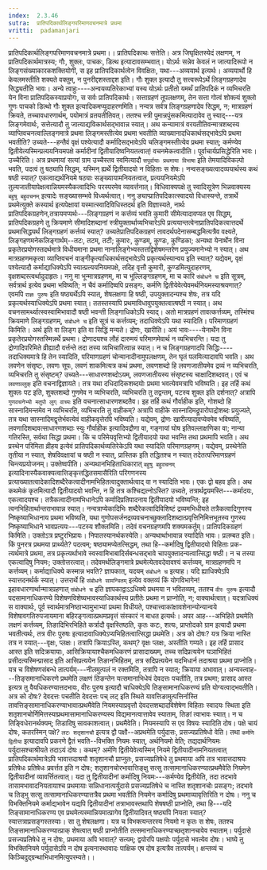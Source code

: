 ```yaml
---
index:  2.3.46
sutra:  प्रातिपदिकार्थलिङ्गपरिमाणवचनमात्रे प्रथमा
vritti:  padamanjari
---
```


प्रातिपदिकार्थलिङ्गपरिमाणवचनमात्रे प्रथमा।। प्रातिपदिकाथः सत्तेति। अत्र जिघृक्षितस्येदं लक्षणम्, न प्रातिपदिकार्थमात्रस्य; गौः, शुक्लः, पाचकः, डित्थ इत्यादावसम्भवात्। योऽर्थः सन्नेव केवलं न जात्यादिरूपो न लिङ्गसंख्याकारकशक्तियोगी, स इह प्रातिपदिकार्थत्वेन विवक्षितः, यथा---अव्ययार्थ इत्यर्थः। अव्ययार्थो हि केवलमस्तीति शक्यते वक्तुम्, न पुनरीद्दशस्ताद्दश इति। गौः शुक्ल इत्यादौ तु सत्त्वरूपेऽर्थे लिङ्गग्रहणादेव सिद्ध्यतीति भावः।
अन्ये त्वाहुः----अन्वयव्यतिरेकाभ्यां यस्य योऽर्थः प्रतीतो यमर्थं प्रातिपदिकं न व्यभिचरति येन विना प्रातिपदिकस्याप्रयोगः, स सर्वः प्रातिपदिकार्थः। सत्ताग्रहणं तूपलक्षणम्, तेन सत्ता गोत्वं शोक्ल्यं शुक्लो गुणः पाचको डित्थो गौः शुक्ल इत्यादिकमप्युदाहरणमिति। नन्वत्र सर्वत्र लिङ्गग्रहणादेव सिद्धम्, न; मात्रग्रहणं क्रियते, तच्चावधारणार्थम्, पयोमात्रं व्रतयतीतिवत्। ततश्च स्त्री पुमान्नपुंसकमित्यादावेव तु स्याद्---यत्र लिङ्गमेवार्थः, सत्तेत्यादौ तु जात्याद्यविकार्थसद्भावान्न स्यात्। अथ कन्यामात्रं वरयतीतिवन्मात्रशब्दस्य व्याप्तिवचनत्वाल्लिङ्गमात्रे प्रथमा लिङ्गमस्तीत्येव प्रथमा भवतीति व्याख्यानादधिकार्थसद्भावेऽपि प्रथमा भवतीति? उच्यते---हन्तैवं वृक्षं पश्येत्यादौ कर्मादिसद्भावेऽपि चलिङ्गमस्तीत्येव प्रथमा स्यात्; कर्मण्येव द्वितीयेत्यस्मिन्प्रत्ययनियमपक्षे कर्मादीनां द्वितीयादिष्वनियतत्वात्! वचनमेकत्वादीति। पूर्वाचार्यप्रसिद्धेरिति भावः।
उच्चैरिति। अत्र प्रथमायां सत्यां ग्राम उच्चैस्तव स्वमित्यादौ `सपूर्वायाः प्रथमाया विभाषा` इति तेमयादिविकल्पो भवति, पदत्वं तु षठ्यापि सिद्धम्, यस्मिन् ह्यर्थे द्वितीयादयो न विहिताः स शेषः। नन्वसङ्ख्यत्वादव्ययार्थस्य कथं षष्ठी स्यात्? एकत्वाद्यर्थनियमे षठ्याः सङ्ख्यायामनियतत्वात्, प्रत्ययनियमेऽपि तुल्यजातीयापेक्षत्वान्नियमस्यैकत्वादिभिः परस्परमेव व्यावर्त्तनात्। विधिवाक्यपक्षे तु स्वादिसूत्रेण भिन्नवाक्यस्य `बहुषु बहुवचनम्` इत्यादेः सङ्ख्यासम्भवे विध्यर्थत्वात्।
ननु ङ्याप्प्रातिपदिकात्स्वादयो विधास्यन्ते, तत्रार्थे प्रथमेत्युक्ते कस्यार्थ इत्यपेक्षायां यस्मात्स्वादिविधिस्तदर्थ इति विज्ञास्यते, नार्थः प्रातिपदिकग्रहणेन,तत्रायमप्यर्थः---लिङ्गग्रहणं न कर्त्तव्यं भवति कुमारी सीमेत्यादावप्यत एव सिद्धम्, प्रातिपदिकग्रहणे तु क्रियमाणे सीमादिशब्दानां स्त्रीयुक्तार्थाव्यभिचारेऽपि प्रत्ययान्तत्वेनाप्रातिपदिकत्वात्तदर्थे प्रथमासिद्ध्यर्थं लिङ्गग्रहणं कर्त्तव्यं स्यात्? उच्यतेप्रातिपदिकग्रहणं तावदर्थपदेनासम्बद्धमित्यत्रैव वक्ष्यते, लिङ्गहणमनेकलिङ्गार्थम्--तटः, तटम्, तटी; कुमारः, कुण्डम्, कुण्डः, कुण्डिका; अन्यथा येनार्थेन विना प्रकृतेरप्रयोगस्तदर्थमात्रे विधीयमाना प्रथमा नानालिङ्गेभ्यस्तत्तद्विशेषमन्तरेण प्रयुज्यमानेभ्यो न स्यात्। अथ मात्रग्रहणमकृत्वा व्याप्तिवचनं वाङ्गीकृत्याधिकार्थसद्भावेऽपि प्रकृत्यर्थस्यान्वय इति स्यात्? यद्येवम्, वृक्षं पश्येत्यादौ कर्माद्याधिक्येऽपि स्यात्प्रत्ययनियमपक्षे, तदिह वृत्तौ कुमारी, कुण्डमित्युदाहरणम्, वृक्षशब्दस्त्वर्थादुदाहृतः। ननु मा भून्मात्रग्रहणम्, मा च भूल्लिङ्गग्रहणम्, मा च कारि `संबोधने च` इति सूत्रम्, सर्वत्रार्थ इत्येव प्रथमा भविष्यति; न चैवं कर्मादिष्वपि प्रसङ्गः, कर्मणि द्वितीयेवेत्येवमर्थनियमस्याश्रयणात्? एवमपि `राज्ञः पुरुषः` इति षष्ठ्यर्थेऽपि स्यात्, शेषलक्षणा हि षष्ठी, उपयुक्तादन्यश्च शेषः, तत्र यदि प्रकृत्यर्थस्याधिक्येऽपि प्रथमा स्यात्। ततस्तस्यापि प्रथमाविधावुपयुक्तत्वात्षष्ठी न स्यात्। अथ वचनसामर्थ्यात्स्वस्वामिभावादौ षष्ठी भवन्ती लिङ्गाधिकोऽपि स्याद्। अतो मात्रग्रहणं तावत्कर्त्तव्यम्, तस्मिंश्च क्रियमाणे लिङ्गग्रहणम्, `संबोधने च` इति सूत्रं च कर्त्तव्यम्; तदाधिक्येऽपि यथा स्यादिति।
परिमाणग्रहणं किमिति। अर्थ इति वा लिङ्ग इति वा सिद्धिं मन्यते। द्रोणः, खारीति। अयं भावः----येनार्थेन विना प्रकृतेरप्रयोगस्तस्मिन्नर्थे प्रथमा। द्रोणादयश्च लौहं दारुमयं परिमाणमेवार्थ न व्यभिचरन्ति। यदा तु द्रोणादिपरिमिते व्रीह्यादौ वर्त्तन्ते तदा तस्य व्यभिचारित्वान्न स्यात्। न च लिङ्गग्रहणादपि सिद्धिः----तदाधिक्यमात्रे हि तेन स्यादिति, परिमाणग्रहणं चोन्मानादीनामुपलक्षणम्, तेन घृतं पलमित्यादावपि भवति। अथ लवणेन संसृष्टः, लवणः सूपः, लवणं शाकमित्यत्र कथं प्रथमा, लवणशब्दो हि लवणजातीयमेव द्रव्यं न व्यभिचरति, व्यभिचरति तु संसृष्टम्? उच्यते---साधारणशब्दोऽयम्, लवणजातीयस्य संसृष्टस्य चाक्षादिशब्दवत्। एवं च `लवणाल्लुक्` इति वचनाद्विज्ञायते। तत्र यथा दधिदादिकशब्दयोः प्रथमा भवत्येवमत्रापि भविष्यति। इह तर्हि कथं शुक्लः पट इति, शुक्लशब्दो गुणमेव न व्यभिचरति, व्यभिचरति तु तद्वन्तम्, पटस्य शुक्ल इति दर्शनात्? अत्रापि `गुणवचनेभ्यो मतुपो लुग् वाच्यः` इति वचनात्साधारणशब्दतैव। इह तर्हि कथं गौर्वाहीक इति, गोशब्दो हि सास्नादिमन्तमेव न व्यभिचरति, व्यभिचरति तु वाहीकम्? अत्रापि वाहीके सास्नादिमद्रूपारोपाद्रोशब्दः प्रयुज्यते, तत्र यथा सास्नादिमद्वृत्तेर्भवत्येवं वाहीकवृत्तेरपि भविष्यति। यद्येवम्, द्रोणः खारीत्यादावप्येवमेव भविष्यति, लवणादिशब्दवत्साधारणशब्दाः स्युः गौर्वाहीक इत्यादिवद्रौणा वा, गङ्गायां घोष इतिवल्लाक्षणिका वा; नान्या गतिरस्ति, सर्वथा सिद्धा प्रथमा। किं च परिमेयवृत्तिभ्यो द्वितीयादयो यथा भवन्ति तथा प्रथमापि भवति। अथ प्रस्थेन परिमिता व्रीहय इत्येवं प्रातिपदिकार्थव्यतिरेकेऽपि यथा स्यादिति परिमाणग्रहणम्। यद्येवम्, प्रस्थेनेति तृतीया न स्यात्, शेषविवक्षायां च षष्ठी न स्यात्, प्रास्तिक इति तद्धितश्च न स्यात् तदेतत्परिमाणग्रहणं चिन्त्यप्रयोजनम्।
उक्तेष्वपीति। अन्यथानभिहिताधिकारात् `बहुषु बहुवचनम्` इत्यादिनास्यैकवाक्यत्वात्तिङ्कृत्तद्धितसमासैरिति परिगणनस्य प्रत्याख्यातत्वादेकादिशब्दैरेकत्वादीनामभिहितत्वादुक्तार्थत्वाद् वा न स्यादिति भावः। एकः द्वो बहव इति। अथ कथमेकं कृतमित्यादौ द्वितीयादयो भवन्ति, न हि तत्र कश्चिद्यत्नोऽस्ति? उच्यते, तत्रार्थद्वयमस्ति---कर्मादयः, एकत्वादयश्च। तत्रैकत्वादीनामभिधानेऽपि कर्मादिप्रतिपादनाय द्वितीयादयो भविष्यन्ति; इह त्वनभिहितार्थान्तराभावान्न स्यात्। नन्वत्राप्येकादिभिः शब्दैरेकत्वादिविशिष्टं द्रव्यमभिधीयते तत्रैकत्वादिगुणस्य निष्कृष्याभिधानाय प्रथमा भविष्यति, यथा गुणोपसर्जनद्रव्यवचनाच्छुक्लादिशब्दात्प्रवृत्तिनिमित्तभूतस्य गुणस्य निष्कृष्याभिधाने भावप्रत्ययः---पटस्य शौक्लमिति। तदेवं वचनग्रहणमपि शक्यमकर्तुम्।
प्रातिपदिकग्रहणं किमिति। उक्तोऽत्र प्रष्टुरभिप्रायः। निपातस्यानर्थकस्येति। अन्यथार्थाभावान्न स्यादिति भावः। प्रलम्बत इति। किं पुनरत्र प्रथमया प्रार्थ्यते? पदत्वम्; षष्ठ्यामप्येतत्सिद्धम्, तथा हि--कर्मादिषु द्वितीयादयो विहिताः प्रक-त्यर्थमात्रे प्रथमा, तत्र प्रकृत्यर्थाभावे स्वस्वामिभाबादिर्सबन्धसद्भावे चापयुक्तादन्यत्वात्सिद्धा षष्ठी। न च तस्या एकत्वादिषु नियमः; उक्तोत्तरत्वात्। तदेवमर्थलिङ्गमात्रे प्रथमेत्येतावदेवावश्यं कर्त्तव्यम्, मात्रग्रहणमपि न कर्त्तव्यम्। कर्माद्याधिक्ये कस्मान्न भवति? ज्ञापकात्, यदयम् `संबोधने च` इत्याह। यदि ह्याधिक्येऽपि स्यात्तदनर्थर्क स्यात्। उत्तरार्थे हि `संबोधने सामन्त्रितम्` इत्येव वक्तव्यं किं योगविभागेन! इहावधारणार्थान्मात्रग्रहणात् `संबोधने च` इति ज्ञापकाद्वाऽऽधिक्ये प्रथमया न भवितव्यम्, ततश्च `वीरः पुरुषः` इत्यादौ पदसामानाधिकरण्ये विशेषणविशेष्यभावस्याधिकार्थस्य प्रतीतेः प्रथमा न प्राप्नोति, न; वाक्यार्थत्वात्। यदत्राधिक्यं स वाक्यार्थः, पूर्व स्वार्थमात्रनिष्ठाभ्यामुभाभ्यां प्रथमा विधीयते, पश्चात्त्वाकांक्षावशेनान्योन्यान्वये विशेषावगतिरुपजायमाना बहिरङ्गत्वात्प्रथमप्रवृत्तं संस्कारं न बाधत इत्यर्थः।
अपर आह---अभिहिते प्रथमेति लक्षणं कर्त्तव्यम्, तिङादिभिरभिहिते कर्त्रादौ वृक्षस्तिष्ठति, कृतः कटः, शत्यः, प्राप्तोदको ग्राम इत्यादौ प्रथमा भवतीत्यर्थः, तत्र वीरः पुरुषः इत्यादावाधिक्येऽप्यभिहितत्वात्सिद्धा प्रथमेति। अत्र को दोषः? यत्र क्रिया नास्ति तत्र न स्यात्---वृक्षः, प्लक्षः। तत्रापि क्रियाऽस्ति, कथम्? वृक्षः प्लक्षः, अस्तीति गम्यते। इह तर्हि प्रासाद आस्त इति सदिक्रयायाः, आसिक्रियायाश्चैकमधिकरणं प्रासादाख्यम्, तच्च सदिप्रत्ययेन घञाभिहितं प्रसीदत्यस्मिन्प्रासाद इति आसिप्रत्ययेन तिङानभिहितम्, तत्र सदिप्रत्ययेन यदभिधार्न तदाश्रया प्रथमा प्राप्नोति। यत्र च विशेषणसंबन्धे तात्पर्यम्---नीलमुत्पलं न रक्तमिति, तत्रापि न स्यात्; क्रियाया अभावात्।
अन्यस्त्वाह---तिङ्समानाधिकरणे प्रथमेति लक्षणं तिङन्तेन यत्समानाभिधेयं देवदत्तः पचतीति, तत्र प्रथमा; प्रासाद आस्त इत्यत्र तु वैयधिकरण्यात्तदभावः, वीरः पुरुष इत्यादौ चाधिक्येऽपि तिङ्सामानाधिकरण्यं प्रति योग्यत्वाद्भवतीति। अत्र को दोषः? देवदत्तः पचतीति देवदत्तः पच् लट् इति स्थिते यावत्तिङामुत्पत्तिर्नास्ति तावत्तिङ्सामानाधिकरण्याभावात्प्रथमैवेति नियमस्याप्रवृत्तौ देवदत्तशब्दादविशेषेण विहिताः स्वादयः स्थिता इति शतृशानचोर्निमित्तस्याप्रथमासामानाधिकरण्यस्य विद्यमानत्वात्तावेव स्याताम्, तिङां त्वाभावः स्यात्। न च तिङ्विधेरानर्थक्यम्; तिडादिषु सावकाशत्वात्। प्रथमैवेति। नियमस्यापि स एव विषयः स्यादिति दोष। पक्षे चायं दोषः, कतरस्मिन् पक्षे? `लटः शतृशानचौ` इत्यत्र द्वौ पक्षौ--अप्रथमेति पर्युदासः, प्रसज्यप्रतिषेधो वेति। तथा `कर्मणि द्वितीया` इत्यादावपि प्रकरणे द्वैतं भवति--विभक्ति नियमः स्यात्, अर्थनियमो वेति; तद्यदार्थनियमः पर्युदासश्चाश्रीयते तदाऽयं दोषः। कथम्? अर्मणि द्वितीयेवेत्यस्मिन् नियमे द्वितीयादीनामनियतत्वात् प्रातिपदिकार्थमात्रेऽपि भावात्तदाश्रयौ शतृशानचौ प्राप्नुतः, प्रसज्यप्रतिषेधे तु प्रथमाया अपि तत्र भावात्तदाश्रयः प्रतिषेधः प्रतिषेधः प्रवर्त्तत इति न दोषः; शतृशानचोरभावात्तिङ्क्षु सत्सु तत्सामानाधिकरण्यात्प्रथमैवेति नियमेन द्वितीयादीनां व्यावर्त्तितत्वात्। यदा तु द्वितीयादीनां कर्मादिषु नियमः---कर्मण्येव द्वितीयेति, तदा तदभावे तासामभावादनियतायाश्च प्रथमायाः सन्निधानात्पर्युदासे प्रसज्यप्रतिषेधे च नास्ति शतृशानचोः प्रसङ्गः; तदभावे च तिड्भु सत्सु तत्सामानाधिकरण्यात्तत्रैव प्रथमा भवतीति नियमेन कर्मादिषु प्रथमाव्यावृत्तिरिति न दोषः।
ननु च विभक्तिनियमे कर्माद्यभावेन यद्यपि द्वितीयादीनां तत्राभावस्तथापि शेषषष्ठी प्राप्नोति, तथा हि---यदि तिङ्सामानाधिकरण्य एव प्रथमेत्यस्मान्नियमात्प्रागेव द्वितीयादिवत् षष्ठ्यपि नियता स्यात्? स्यात्तत्राप्रसङ्गस्तस्याः। सा तु शेषलक्षणा। यत्र च विभक्त्यन्तरस्य नियमो न कृतः स शेषः, ततश्च तिङ्सामानाधिकरण्यात्प्राक् शेषत्वात् षष्ठी प्राप्नोतीति तत्समानाधिकरण्याच्छतृशानचावेव स्याताम्। पर्युदासे प्रसज्यप्रतिषेधे तु न दोषः, प्रथमाया अपि भावात्? सत्यम्; द्वयोरपि पक्षयोः पर्युदासे भवत्येव दोषः। भाष्ये तु विभक्तिनियमे पर्युदासेऽपि न दोष इत्यनास्थावादः पाक्षिक एष दोष इत्यत्रैव तात्पर्यम्। क्षन्तव्यं च किञ्चिदुद्ग्रन्थाभिधानमित्युपरम्यते।।
